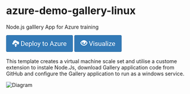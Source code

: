 # azure-demo-gallery-linux
Node.js galllery App for Azure training

[![Deploy to Azure](../Images/azure_deploy.png)](https://portal.azure.com/#create/Microsoft.Template/uri/https%3A%2F%2Fraw.githubusercontent.com%2FANS-Bootcamp%2Fazure-demo-templates%2Fmaster%2Fazure-demo-gallery%2Fazuredeploy.json)
[![Deploy to Azure](../Images/azure_view.png)](http://armviz.io/#/?load=https%3A%2F%2Fraw.githubusercontent.com%2FANS-Bootcamp%2Fazure-demo-templates%2Fmaster%2Fazure-demo-gallery%2Fazuredeploy.json)

This template creates a virtual machine scale set and utilise a custome extension to instale Node.Js, download Gallery application code from GitHub and configure the Gallery application to run as a windows service. 

![Diagram](../Images/ScaleSet–FileViewer.jpg)